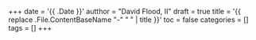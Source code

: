 +++
date = '{{ .Date }}'
autthor = "David Flood, II"
draft = true
title = '{{ replace .File.ContentBaseName "-" " " | title }}'
toc = false
categories = []
tags = []
+++
